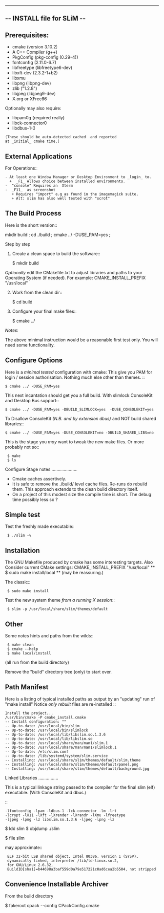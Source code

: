 ---------------------------
-- INSTALL file for SLiM --
---------------------------

Prerequisites:
--------------

   - cmake (version 3.10.2)
   - A C++ Compiler (g++)
   - PkgConfig (pkg-config (0.29-4)) 
   - fontconfig (2.11.0-6.7)
   - libfreetype (libfreetype6-dev)
   - libxft-dev (2.3.2-1+b2)
   - libxmu
   - libpng (libpng-dev) 
   - zlib ("1.2.8")
   - libjpeg (libjpeg9-dev)
   - X.org or XFree86
   
   Optionally may also require:

   - libpam0g  (required really) 
   - libck-connector0
   - libdbus-1-3


    (These should be auto-detected cached  and reported 
	at _initial_ cmake time.)

External Applications
----------------------

For Operations::

    - At least one Window Manager or Desktop Environment to _login_ to.
      +  _F1_ Allows choice between installed environments.
    -  "console" Requires an  Xterm
    -  _F11_  as screenshot
       + Requires "import" e.g as found in the imagemagick suite.
       + Alt: slim has also well tested with "scrot"


The Build Process
-----------------

Here is the short version::

  mkdir build ;
  cd ./build ;
  cmake ../  -DUSE_PAM=yes ;

Step by step

1. Create a clean space to build the software::

    $ mkdir build

*Optionally* edit the CMakefile.txt
to adjust libraries and paths to your Operating System (if needed).
For example:  CMAKE_INSTALL_PREFIX "/usr/local"

2. Work from the clean dir::

     $ cd build

3. Configure your final make files::

     $ cmake ../

*Notes*:

The above minimal instruction would be a reasonable first test only.
You will need some functionality.


Configure Options
-----------------
Here is a _minimal tested_ configuration with cmake:
This give you PAM for login / session authorisation. 
Nothing much else other than themes. ::

    $ cmake ../ -DUSE_PAM=yes
	

This next incantation should get you a full build.
With slimlock ConsoleKit and Desktop Bus support::

    $ cmake ../ -DUSE_PAM=yes -DBUILD_SLIMLOCK=yes  -DUSE_CONSOLEKIT=yes

To Disallow ConsoleKit  *(N.B. and by extension dbus)*
and NOT build shared libraries::

    $ cmake ../ -DUSE_PAM=yes -DUSE_CONSOLEKIT=no -DBUILD_SHARED_LIBS=no

This is the stage you _may_ want to tweak the new make files.
Or more probably not so::

     $ make
     $ ls

Configure Stage notes
.....................

- Cmake caches assertively.
- It is safe to remove the ./build/ level cache files.
  Re-runs do rebuild them.
  This approach extends to the clean build directory itself.
- On a project of this modest size the compile time is short.
  The debug time possibly less so ?

Simple test
-----------

 Test the freshly made executable::

     $ ./slim -v


Installation
------------

The GNU Makefile produced by cmake has some interesting targets.
Also Consider current CMake settings:  CMAKE_INSTALL_PREFIX "/usr/local"
** $ sudo make install/local  **  (may be reassuring.)

The classic::

     $ sudo make install

Test the new system theme *from a running X session*::

     $ slim -p /usr/local/share/slim/themes/default


Other
-----
Some notes hints and paths from the wilds::

     $ make clean
     $ cmake --help
     $ make local/install

(all run from the build directory)

Remove the "build" directory tree (only) to start over.

Path Manifest
-------------

Here is a listing of typical installed paths
as output by an "updating" run of "make install"
Notice *only rebuilt* files are re-installed ::

    Install the project...
    /usr/bin/cmake -P cmake_install.cmake
    -- Install configuration: ""
    -- Up-to-date: /usr/local/bin/slim
    -- Up-to-date: /usr/local/bin/slimlock
    -- Up-to-date: /usr/local/lib/libslim.so.1.3.6
    -- Up-to-date: /usr/local/lib/libslim.so
    -- Up-to-date: /usr/local/share/man/man1/slim.1
    -- Up-to-date: /usr/local/share/man/man1/slimlock.1
    -- Up-to-date: /etc/slim.conf
    -- Up-to-date: /lib/systemd/system/slim.service
    -- Installing: /usr/local/share/slim/themes/default/slim.theme
    -- Installing: /usr/local/share/slim/themes/default/panel.png
    -- Installing: /usr/local/share/slim/themes/default/background.jpg


Linked Libraries
................

 This is a typical linkage string passed to the compiler
 for the final slim (elf) executable.
 (With ConsoleKit and dbus.)

::

    -lfontconfig -lpam -ldbus-1 -lck-connector -lm -lrt
    -lcrypt -lX11 -lXft -lXrender -lXrandr -lXmu -lfreetype
    -ljpeg -lpng -lz libslim.so.1.3.6 -ljpeg -lpng -lz


$ ldd slim
$ objdump ./slim

$ file slim

 may approximate::

     ELF 32-bit LSB shared object, Intel 80386, version 1 (SYSV),
     dynamically linked, interpreter /lib/ld-linux.so.2,
     for GNU/Linux 2.6.32,
     BuildID[sha1]=b44698a3baf559d0a79e517221c0ad6cea2b5504, not stripped


Convenience Installable Archiver
---------------------------------
From the build directory

$ fakeroot cpack --config CPackConfig.cmake
